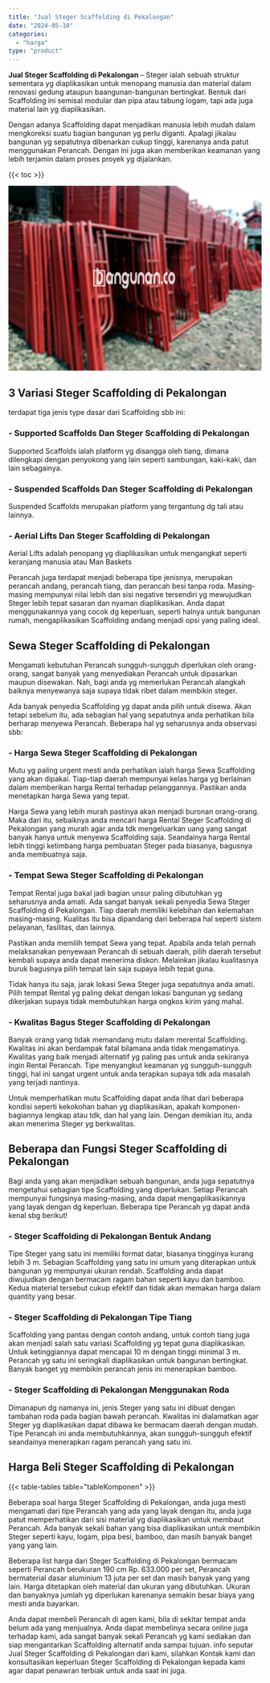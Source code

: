 ```yaml
---
title: "Jual Steger Scaffolding di Pekalongan"
date: "2024-05-10"
categories: 
  - "harga"
type: "product"
---
```


**Jual Steger Scaffolding di Pekalongan** – Steger ialah sebuah struktur sementara yg diaplikasikan untuk menopang manusia dan material dalam renovasi gedung ataupun baangunan-bangunan bertingkat. Bentuk dari Scaffolding ini semisal modular dan pipa atau tabung logam, tapi ada juga material lain yg diaplikasikan.

Dengan adanya Scaffolding dapat menjadikan manusia lebih mudah dalam mengkoreksi suatu bagian bangunan yg perlu diganti. Apalagi jikalau bangunan yg sepatutnya dibenarkan cukup tinggi, karenanya anda patut menggunakan Perancah. Dengan ini juga akan memberikan keamanan yang lebih terjamin dalam proses proyek yg dijalankan.

{{< toc >}}

![Jual Steger Scaffolding di Pekalongan](/images/sewa-scaffolding-steger-08.png)

## 3 Variasi Steger Scaffolding di Pekalongan

terdapat tiga jenis type dasar dari Scaffolding sbb ini:

### \- Supported Scaffolds Dan Steger Scaffolding di Pekalongan

Supported Scaffolds ialah platform yg disangga oleh tiang, dimana dilengkapi dengan penyokong yang lain seperti sambungan, kaki-kaki, dan lain sebagainya.

### \- Suspended Scaffolds Dan Steger Scaffolding di Pekalongan

Suspended Scaffolds merupakan platform yang tergantung dg tali atau lainnya.

### \- Aerial Lifts Dan Steger Scaffolding di Pekalongan

Aerial Lifts adalah penopang yg diaplikasikan untuk mengangkat seperti keranjang manusia atau Man Baskets

Perancah juga terdapat menjadi beberapa tipe jenisnya, merupakan perancah andang, perancah tiang, dan perancah besi tanpa roda. Masing-masing mempunyai nilai lebih dan sisi negative tersendiri yg mewujudkan Steger lebih tepat sasaran dan nyaman diaplikasikan. Anda dapat menggunakannya yang cocok dg keperluan, seperti halnya untuk bangunan rumah, mengaplikasikan Scaffolding andang menjadi opsi yang paling ideal.

## Sewa Steger Scaffolding di Pekalongan

Mengamati kebutuhan Perancah sungguh-sungguh diperlukan oleh orang-orang, sangat banyak yang menyediakan Perancah untuk dipasarkan maupun disewakan. Nah, bagi anda yg memerlukan Perancah alangkah baiknya menyewanya saja supaya tidak ribet dalam membikin steger.

Ada banyak penyedia Scaffolding yg dapat anda pilih untuk disewa. Akan tetapi sebelum itu, ada sebagian hal yang sepatutnya anda perhatikan bila berharap menyewa Perancah. Beberapa hal yg seharusnya anda observasi sbb:

### \- Harga Sewa Steger Scaffolding di Pekalongan

Mutu yg paling urgent mesti anda perhatikan ialah harga Sewa Scaffolding yang akan dipakai. Tiap-tiap daerah mempunyai kelas harga yg berlainan dalam memberikan harga Rental terhadap pelanggannya. Pastikan anda menetapkan harga Sewa yang tepat.

Harga Sewa yang lebih murah pastinya akan menjadi buronan orang-orang. Maka dari itu, sebaiknya anda mencari harga Rental Steger Scaffolding di Pekalongan yang murah agar anda tdk mengeluarkan uang yang sangat banyak hanya untuk menyewa Scaffolding saja. Seandainya harga Rental lebih tinggi ketimbang harga pembuatan Steger pada biasanya, bagusnya anda membuatnya saja.

### \- Tempat Sewa Steger Scaffolding di Pekalongan

Tempat Rental juga bakal jadi bagian unsur paling dibutuhkan yg seharusnya anda amati. Ada sangat banyak sekali penyedia Sewa Steger Scaffolding di Pekalongan. Tiap daerah memiliki kelebihan dan kelemahan masing-masing. Kualitas itu bisa dipandang dari beberapa hal seperti sistem pelayanan, fasilitas, dan lainnya.

Pastikan anda memilih tempat Sewa yang tepat. Apabila anda telah pernah melaksanakan penyewaan Perancah di sebuah daerah, pilih daerah tersebut kembali supaya anda dapat menerima diskon. Melainkan jikalau kualitasnya buruk bagusnya pilih tempat lain saja supaya lebih tepat guna.

Tidak hanya itu saja, jarak lokasi Sewa Steger juga sepatutnya anda amati. Pilih tempat Rental yg paling dekat dengan lokasi bangunan yg sedang dikerjakan supaya tidak membutuhkan harga ongkos kirim yang mahal.

### \- Kwalitas Bagus Steger Scaffolding di Pekalongan

Banyak orang yang tidak memandang mutu dalam merental Scaffolding. Kwalitas ini akan berdampak fatal bilamana anda tidak mengamatinya. Kwalitas yang baik menjadi alternatif yg paling pas untuk anda sekiranya ingin Rental Perancah. Tipe menyangkut keamanan yg sungguh-sungguh tinggi, hal ini sangat urgent untuk anda terapkan supaya tdk ada masalah yang terjadi nantinya.

Untuk memperhatikan mutu Scaffolding dapat anda lihat dari beberapa kondisi seperti kekokohan bahan yg diaplikasikan, apakah komponen-bagiannya lengkap atau tdk, dan hal yang lain. Dengan demikian itu, anda akan menerima Steger yg berkwalitas.

## Beberapa dan Fungsi Steger Scaffolding di Pekalongan

Bagi anda yang akan menjadikan sebuah bangunan, anda juga sepatutnya mengetahui sebagian tipe Scaffolding yang diperlukan. Setiap Perancah mempunyai fungsinya masing-masing, anda dapat mengaplikasikannya yang layak dengan dg keperluan. Beberapa tipe Perancah yg dapat anda kenal sbg berikut!

### \- Steger Scaffolding di Pekalongan Bentuk Andang

Tipe Steger yang satu ini memiliki format datar, biasanya tingginya kurang lebih 3 m. Sebagian Scaffolding yang satu ini umum yang diterapkan untuk bangunan yg mempunyai ukuran rendah. Scaffolding anda dapat diwujudkan dengan bermacam ragam bahan seperti kayu dan bamboo. Kedua material tersebut cukup efektif dan tidak akan memakan harga dalam quantity yang besar.

### \- Steger Scaffolding di Pekalongan Tipe Tiang

Scaffolding yang pantas dengan contoh andang, untuk contoh tiang juga akan menjadi salah satu variasi Scaffolding yg tepat guna diaplikasikan. Untuk ketinggiannya dapat mencapai 10 m dengan tinggi minimal 3 m. Perancah yg satu ini seringkali diaplikasikan untuk bangunan bertingkat. Banyak banget yg membikin perancah jenis ini menerapkan bamboo.

### \- Steger Scaffolding di Pekalongan Menggunakan Roda

Dimanapun dg namanya ini, jenis Steger yang satu ini dibuat dengan tambahan roda pada bagian bawah perancah. Kwalitas ini dialamatkan agar Steger yg diaplikasikan dapat dibawa ke bermacam daerah dengan mudah. Tipe Perancah ini anda membutuhkannya, akan sungguh-sungguh efektif seandainya menerapkan ragam perancah yang satu ini.

## Harga Beli Steger Scaffolding di Pekalongan

{{< table-tables table="tableKomponen" >}}

Beberapa soal harga Steger Scaffolding di Pekalongan, anda juga mesti mengamati dari tipe Perancah yang ada yang layak dengan itu, anda juga patut memperhatikan dari sisi material yg diaplikasikan untuk membaut Perancah. Ada banyak sekali bahan yang bisa diaplikasikan untuk membikin Steger seperti kayu, logam, pipa besi, bamboo, dan masih banyak banget yang yang lain.

Beberapa list harga dari Steger Scaffolding di Pekalongan bermacam seperti Perancah berukuran 190 cm Rp. 633.000 per set, Perancah bermaterial dasar aluminium 13 juta per set dan masih banyak yang yang lain. Harga ditetapkan oleh material dan ukuran yang dibutuhkan. Ukuran dan banyaknya jumlah yg diperlukan karenanya semakin besar biaya yang mesti anda bayarkan.

Anda dapat membeli Perancah di agen kami, bila di sekitar tempat anda belum ada yang menjualnya. Anda dapat membelinya secara online juga terhadap kami, ada sangat banyak sekali Perancah yg kami sediakan dan siap mengantarkan Scaffolding alternatif anda sampai tujuan. info seputar Jual Steger Scaffolding di Pekalongan dari kami, silahkan Kontak kami dan konsultasikan keperluan Steger Scaffolding di Pekalongan kepada kami agar dapat penawran terbiak untuk anda saat ini juga.
